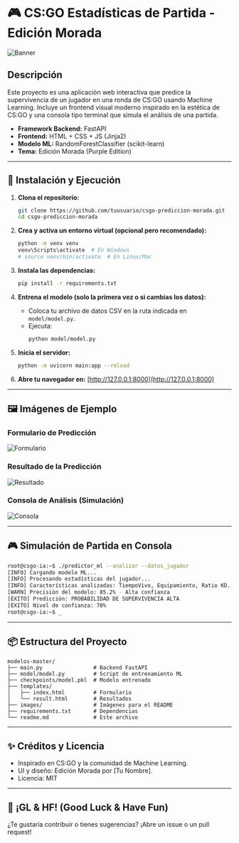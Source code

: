 # 🎮 CS:GO Estadísticas de Partida - Edición Morada

![Banner](images/banner_csgo_purple.png)

## Descripción

Este proyecto es una aplicación web interactiva que predice la supervivencia de un jugador en una ronda de CS:GO usando Machine Learning. Incluye un frontend visual moderno inspirado en la estética de CS:GO y una consola tipo terminal que simula el análisis de una partida.

- **Framework Backend:** FastAPI
- **Frontend:** HTML + CSS + JS (Jinja2)
- **Modelo ML:** RandomForestClassifier (scikit-learn)
- **Tema:** Edición Morada (Purple Edition)

---

## 🚀 Instalación y Ejecución

1. **Clona el repositorio:**
   ```bash
   git clone https://github.com/tuusuario/csgo-prediccion-morada.git
   cd csgo-prediccion-morada
   ```

2. **Crea y activa un entorno virtual (opcional pero recomendado):**
   ```bash
   python -m venv venv
   venv\Scripts\activate  # En Windows
   # source venv/bin/activate  # En Linux/Mac
   ```

3. **Instala las dependencias:**
   ```bash
   pip install -r requirements.txt
   ```

4. **Entrena el modelo (solo la primera vez o si cambias los datos):**
   - Coloca tu archivo de datos CSV en la ruta indicada en `model/model.py`.
   - Ejecuta:
     ```bash
     python model/model.py
     ```

5. **Inicia el servidor:**
   ```bash
   python -m uvicorn main:app --reload
   ```

6. **Abre tu navegador en:**
   [http://127.0.0.1:8000](http://127.0.0.1:8000)

---

## 🖼️ Imágenes de Ejemplo

### Formulario de Predicción
![Formulario](images/formulario_csgo.png)

### Resultado de la Predicción
![Resultado](images/resultado_csgo.png)

### Consola de Análisis (Simulación)
![Consola](images/terminal_csgo.png)

---

## 🎮 Simulación de Partida en Consola

```bash
root@csgo-ia:~$ ./predictor_ml --analizar --datos_jugador
[INFO] Cargando modelo ML...
[INFO] Procesando estadísticas del jugador...
[INFO] Características analizadas: TiempoVivo, Equipamiento, Ratio KD...
[WARN] Precisión del modelo: 85.2% - Alta confianza
[ÉXITO] Predicción: PROBABILIDAD DE SUPERVIVENCIA ALTA
[ÉXITO] Nivel de confianza: 78%
root@csgo-ia:~$ _
```

---

## 📦 Estructura del Proyecto

```
modelos-master/
├── main.py                # Backend FastAPI
├── model/model.py         # Script de entrenamiento ML
├── checkpoints/model.pkl  # Modelo entrenado
├── templates/
│   ├── index.html         # Formulario
│   └── result.html        # Resultados
├── images/                # Imágenes para el README
├── requirements.txt       # Dependencias
└── readme.md              # Este archivo
```

---

## ✨ Créditos y Licencia

- Inspirado en CS:GO y la comunidad de Machine Learning.
- UI y diseño: Edición Morada por [Tu Nombre].
- Licencia: MIT

---

## 💜 ¡GL & HF! (Good Luck & Have Fun)

¿Te gustaría contribuir o tienes sugerencias? ¡Abre un issue o un pull request!
